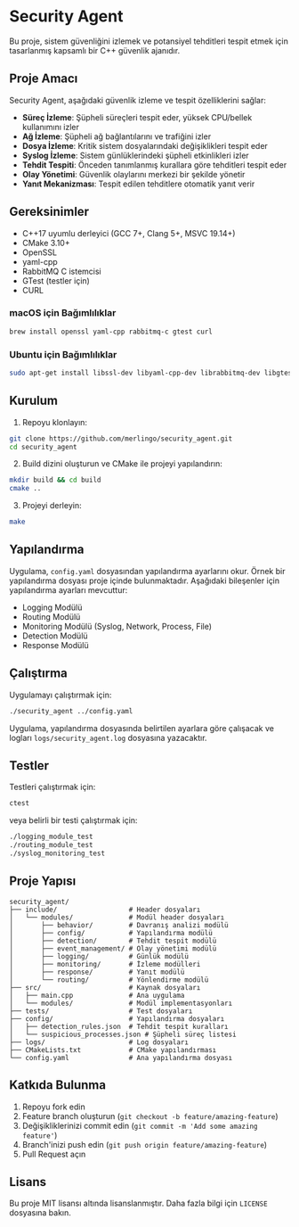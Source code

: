 # Security Agent

Bu proje, sistem güvenliğini izlemek ve potansiyel tehditleri tespit etmek için tasarlanmış kapsamlı bir C++ güvenlik ajanıdır.

## Proje Amacı

Security Agent, aşağıdaki güvenlik izleme ve tespit özelliklerini sağlar:

- **Süreç İzleme**: Şüpheli süreçleri tespit eder, yüksek CPU/bellek kullanımını izler
- **Ağ İzleme**: Şüpheli ağ bağlantılarını ve trafiğini izler
- **Dosya İzleme**: Kritik sistem dosyalarındaki değişiklikleri tespit eder
- **Syslog İzleme**: Sistem günlüklerindeki şüpheli etkinlikleri izler
- **Tehdit Tespiti**: Önceden tanımlanmış kurallara göre tehditleri tespit eder
- **Olay Yönetimi**: Güvenlik olaylarını merkezi bir şekilde yönetir
- **Yanıt Mekanizması**: Tespit edilen tehditlere otomatik yanıt verir

## Gereksinimler

- C++17 uyumlu derleyici (GCC 7+, Clang 5+, MSVC 19.14+)
- CMake 3.10+
- OpenSSL
- yaml-cpp
- RabbitMQ C istemcisi
- GTest (testler için)
- CURL

### macOS için Bağımlılıklar

```bash
brew install openssl yaml-cpp rabbitmq-c gtest curl
```

### Ubuntu için Bağımlılıklar

```bash
sudo apt-get install libssl-dev libyaml-cpp-dev librabbitmq-dev libgtest-dev libcurl4-openssl-dev
```

## Kurulum

1. Repoyu klonlayın:

```bash
git clone https://github.com/merlingo/security_agent.git
cd security_agent
```

2. Build dizini oluşturun ve CMake ile projeyi yapılandırın:

```bash
mkdir build && cd build
cmake ..
```

3. Projeyi derleyin:

```bash
make
```

## Yapılandırma

Uygulama, `config.yaml` dosyasından yapılandırma ayarlarını okur. Örnek bir yapılandırma dosyası proje içinde bulunmaktadır. Aşağıdaki bileşenler için yapılandırma ayarları mevcuttur:

- Logging Modülü
- Routing Modülü
- Monitoring Modülü (Syslog, Network, Process, File)
- Detection Modülü
- Response Modülü

## Çalıştırma

Uygulamayı çalıştırmak için:

```bash
./security_agent ../config.yaml
```

Uygulama, yapılandırma dosyasında belirtilen ayarlara göre çalışacak ve logları `logs/security_agent.log` dosyasına yazacaktır.

## Testler

Testleri çalıştırmak için:

```bash
ctest
```

veya belirli bir testi çalıştırmak için:

```bash
./logging_module_test
./routing_module_test
./syslog_monitoring_test
```

## Proje Yapısı

```
security_agent/
├── include/                  # Header dosyaları
│   └── modules/              # Modül header dosyaları
│       ├── behavior/         # Davranış analizi modülü
│       ├── config/           # Yapılandırma modülü
│       ├── detection/        # Tehdit tespit modülü
│       ├── event_management/ # Olay yönetimi modülü
│       ├── logging/          # Günlük modülü
│       ├── monitoring/       # İzleme modülleri
│       ├── response/         # Yanıt modülü
│       └── routing/          # Yönlendirme modülü
├── src/                      # Kaynak dosyaları
│   ├── main.cpp              # Ana uygulama
│   └── modules/              # Modül implementasyonları
├── tests/                    # Test dosyaları
├── config/                   # Yapılandırma dosyaları
│   ├── detection_rules.json  # Tehdit tespit kuralları
│   └── suspicious_processes.json # Şüpheli süreç listesi
├── logs/                     # Log dosyaları
├── CMakeLists.txt            # CMake yapılandırması
└── config.yaml               # Ana yapılandırma dosyası
```

## Katkıda Bulunma

1. Repoyu fork edin
2. Feature branch oluşturun (`git checkout -b feature/amazing-feature`)
3. Değişikliklerinizi commit edin (`git commit -m 'Add some amazing feature'`)
4. Branch'inizi push edin (`git push origin feature/amazing-feature`)
5. Pull Request açın

## Lisans

Bu proje MIT lisansı altında lisanslanmıştır. Daha fazla bilgi için `LICENSE` dosyasına bakın.
